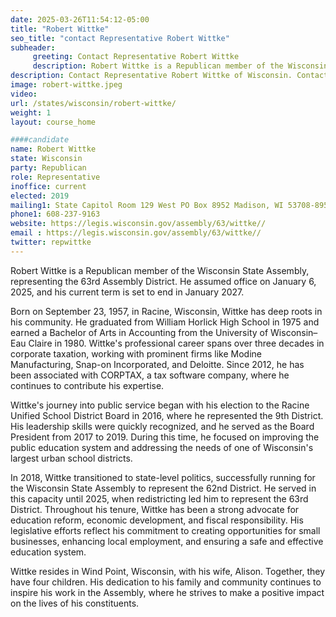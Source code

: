```yaml
---
date: 2025-03-26T11:54:12-05:00
title: "Robert Wittke"
seo_title: "contact Representative Robert Wittke"
subheader:
     greeting: Contact Representative Robert Wittke
     description: Robert Wittke is a Republican member of the Wisconsin State Assembly, representing the 63rd Assembly District. He assumed office on January 6, 2025, and his current term is set to end in January 2027.
description: Contact Representative Robert Wittke of Wisconsin. Contact information for Robert Wittke includes email address, phone number, and mailing address.
image: robert-wittke.jpeg
video:
url: /states/wisconsin/robert-wittke/
weight: 1
layout: course_home

####candidate
name: Robert Wittke
state: Wisconsin
party: Republican
role: Representative
inoffice: current
elected: 2019
mailing1: State Capitol Room 129 West PO Box 8952 Madison, WI 53708-8952
phone1: 608-237-9163
website: https://legis.wisconsin.gov/assembly/63/wittke//
email : https://legis.wisconsin.gov/assembly/63/wittke//
twitter: repwittke
---
```

Robert Wittke is a Republican member of the Wisconsin State Assembly, representing the 63rd Assembly District. He assumed office on January 6, 2025, and his current term is set to end in January 2027.

Born on September 23, 1957, in Racine, Wisconsin, Wittke has deep roots in his community. He graduated from William Horlick High School in 1975 and earned a Bachelor of Arts in Accounting from the University of Wisconsin–Eau Claire in 1980. Wittke's professional career spans over three decades in corporate taxation, working with prominent firms like Modine Manufacturing, Snap-on Incorporated, and Deloitte. Since 2012, he has been associated with CORPTAX, a tax software company, where he continues to contribute his expertise.

Wittke's journey into public service began with his election to the Racine Unified School District Board in 2016, where he represented the 9th District. His leadership skills were quickly recognized, and he served as the Board President from 2017 to 2019. During this time, he focused on improving the public education system and addressing the needs of one of Wisconsin's largest urban school districts.

In 2018, Wittke transitioned to state-level politics, successfully running for the Wisconsin State Assembly to represent the 62nd District. He served in this capacity until 2025, when redistricting led him to represent the 63rd District. Throughout his tenure, Wittke has been a strong advocate for education reform, economic development, and fiscal responsibility. His legislative efforts reflect his commitment to creating opportunities for small businesses, enhancing local employment, and ensuring a safe and effective education system.

Wittke resides in Wind Point, Wisconsin, with his wife, Alison. Together, they have four children. His dedication to his family and community continues to inspire his work in the Assembly, where he strives to make a positive impact on the lives of his constituents.
